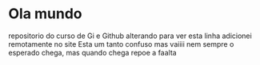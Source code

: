 # Ola mundo
 repositorio do curso de Gi e Github
alterando para ver
esta linha adicionei remotamente no site
Esta um tanto confuso mas vaiiii
nem sempre o esperado chega, mas quando chega repoe a faalta
